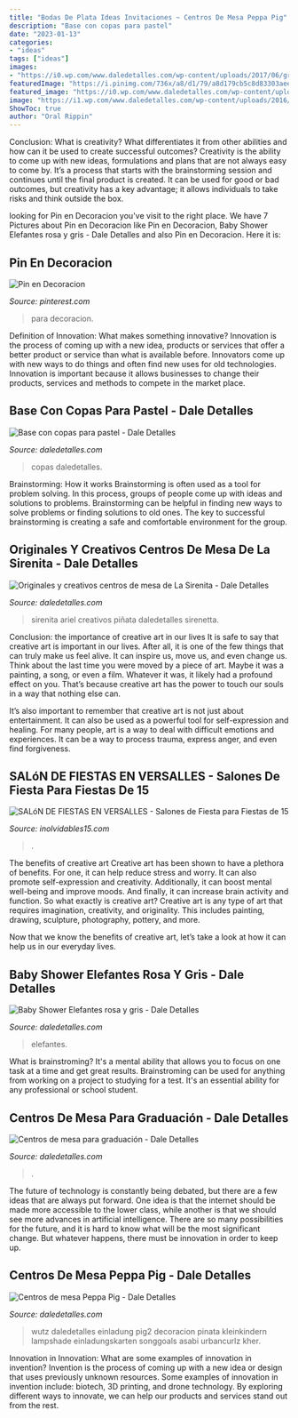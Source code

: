 ```yaml
---
title: "Bodas De Plata Ideas Invitaciones ~ Centros De Mesa Peppa Pig"
description: "Base con copas para pastel"
date: "2023-01-13"
categories:
- "ideas"
tags: ["ideas"]
images:
- "https://i0.wp.com/www.daledetalles.com/wp-content/uploads/2017/06/graduacion-centros-de-mesa18.jpg?resize=640%2C853"
featuredImage: "https://i.pinimg.com/736x/a8/d1/79/a8d179cb5c8d83303aee9dbd41cae018--ideas-para.jpg"
featured_image: "https://i0.wp.com/www.daledetalles.com/wp-content/uploads/2017/06/graduacion-centros-de-mesa18.jpg?resize=640%2C853"
image: "https://i1.wp.com/www.daledetalles.com/wp-content/uploads/2016/02/baby-shower11.jpg"
ShowToc: true
author: "Oral Rippin"
---
```



Conclusion: What is creativity? What differentiates it from other abilities and how can it be used to create successful outcomes?
Creativity is the ability to come up with new ideas, formulations and plans that are not always easy to come by. It’s a process that starts with the brainstorming session and continues until the final product is created. It can be used for good or bad outcomes, but creativity has a key advantage; it allows individuals to take risks and think outside the box.

	

		
looking for Pin en Decoracion you've visit to the right place. We have 7 Pictures about Pin en Decoracion like Pin en Decoracion, Baby Shower Elefantes rosa y gris - Dale Detalles and also Pin en Decoracion. Here it is:
		
    
## Pin En Decoracion

<img loading=lazy src="https://i.pinimg.com/736x/a8/d1/79/a8d179cb5c8d83303aee9dbd41cae018--ideas-para.jpg" onerror="this.onerror=null;this.src='https://tse4.mm.bing.net/th?id=OIP.cBkIZ-qp9Y-wdEKEB8QCQwHaNK&amp;pid=15.1';" alt="Pin en Decoracion">

_Source: pinterest.com_

>para decoracion. 

	

Definition of Innovation: What makes something innovative?
Innovation is the process of coming up with a new idea, products or services that offer a better product or service than what is available before. Innovators come up with new ways to do things and often find new uses for old technologies. Innovation is important because it allows businesses to change their products, services and methods to compete in the market place.

    
## Base Con Copas Para Pastel - Dale Detalles

<img loading=lazy src="https://i0.wp.com/www.daledetalles.com/wp-content/uploads/2016/06/pastel-con-base-de-copas3.jpg" onerror="this.onerror=null;this.src='https://tse1.mm.bing.net/th?id=OIP.mq1i3QCjM3aLoNc72IDdjgHaLH&amp;pid=15.1';" alt="Base con copas para pastel - Dale Detalles">

_Source: daledetalles.com_

>copas daledetalles. 

	

Brainstorming: How it works
Brainstorming is often used as a tool for problem solving. In this process, groups of people come up with ideas and solutions to problems. Brainstorming can be helpful in finding new ways to solve problems or finding solutions to old ones. The key to successful brainstorming is creating a safe and comfortable environment for the group.

    
## Originales Y Creativos Centros De Mesa De La Sirenita - Dale Detalles

<img loading=lazy src="https://i1.wp.com/www.daledetalles.com/wp-content/uploads/2016/08/centro-de-mesa-sirenita4.jpg?resize=497%2C717" onerror="this.onerror=null;this.src='https://tse4.mm.bing.net/th?id=OIP.g9N-G2EtBRnCi15Idlp9SQHaKr&amp;pid=15.1';" alt="Originales y creativos centros de mesa de La Sirenita - Dale Detalles">

_Source: daledetalles.com_

>sirenita ariel creativos piñata daledetalles sirenetta. 

	

Conclusion: the importance of creative art in our lives
It is safe to say that creative art is important in our lives. After all, it is one of the few things that can truly make us feel alive. It can inspire us, move us, and even change us.
Think about the last time you were moved by a piece of art. Maybe it was a painting, a song, or even a film. Whatever it was, it likely had a profound effect on you. That’s because creative art has the power to touch our souls in a way that nothing else can.

It’s also important to remember that creative art is not just about entertainment. It can also be used as a powerful tool for self-expression and healing. For many people, art is a way to deal with difficult emotions and experiences. It can be a way to process trauma, express anger, and even find forgiveness.

    
## SALóN DE FIESTAS EN VERSALLES - Salones De Fiesta Para Fiestas De 15

<img loading=lazy src="https://www.inolvidables15.com/assets/images/3898_20574fotoalgr.jpg" onerror="this.onerror=null;this.src='https://tse2.mm.bing.net/th?id=OIP.P7eHPpbUvCwThlZJnxfP9wHaHa&amp;pid=15.1';" alt="SALóN DE FIESTAS EN VERSALLES - Salones de Fiesta para Fiestas de 15">

_Source: inolvidables15.com_

>. 

	

The benefits of creative art
Creative art has been shown to have a plethora of benefits. For one, it can help reduce stress and worry. It can also promote self-expression and creativity. Additionally, it can boost mental well-being and improve moods. And finally, it can increase brain activity and function.
So what exactly is creative art? Creative art is any type of art that requires imagination, creativity, and originality. This includes painting, drawing, sculpture, photography, pottery, and more.

Now that we know the benefits of creative art, let’s take a look at how it can help us in our everyday lives.

    
## Baby Shower Elefantes Rosa Y Gris - Dale Detalles

<img loading=lazy src="https://i1.wp.com/www.daledetalles.com/wp-content/uploads/2016/02/baby-shower11.jpg" onerror="this.onerror=null;this.src='https://tse3.mm.bing.net/th?id=OIP.Q1JXlJlJOy78GYKruotH0QHaJ4&amp;pid=15.1';" alt="Baby Shower Elefantes rosa y gris - Dale Detalles">

_Source: daledetalles.com_

>elefantes. 

	

What is brainstroming? It's a mental ability that allows you to focus on one task at a time and get great results. Brainstroming can be used for anything from working on a project to studying for a test. It's an essential ability for any professional or school student.

    
## Centros De Mesa Para Graduación - Dale Detalles

<img loading=lazy src="https://i0.wp.com/www.daledetalles.com/wp-content/uploads/2017/06/graduacion-centros-de-mesa18.jpg?resize=640%2C853" onerror="this.onerror=null;this.src='https://tse3.mm.bing.net/th?id=OIP.mtRr9JtX31A5Tn_XEyzxOgHaJ3&amp;pid=15.1';" alt="Centros de mesa para graduación - Dale Detalles">

_Source: daledetalles.com_

>. 

	

The future of technology is constantly being debated, but there are a few ideas that are always put forward. One idea is that the internet should be made more accessible to the lower class, while another is that we should see more advances in artificial intelligence. There are so many possibilities for the future, and it is hard to know what will be the most significant change. But whatever happens, there must be innovation in order to keep up.

    
## Centros De Mesa Peppa Pig - Dale Detalles

<img loading=lazy src="https://i2.wp.com/www.daledetalles.com/wp-content/uploads/2016/08/centro-de-mesa-peppa-pig2.jpg" onerror="this.onerror=null;this.src='https://tse4.mm.bing.net/th?id=OIP.FokKXYj8AHYYcccDf0PTVQHaNB&amp;pid=15.1';" alt="Centros de mesa Peppa Pig - Dale Detalles">

_Source: daledetalles.com_

>wutz daledetalles einladung pig2 decoracion pinata kleinkindern lampshade einladungskarten songgoals asabi urbancurlz kher. 

	

Innovation in Innovation: What are some examples of innovation in invention?
Invention is the process of coming up with a new idea or design that uses previously unknown resources. Some examples of innovation in invention include: biotech, 3D printing, and drone technology. By exploring different ways to innovate, we can help our products and services stand out from the rest.

